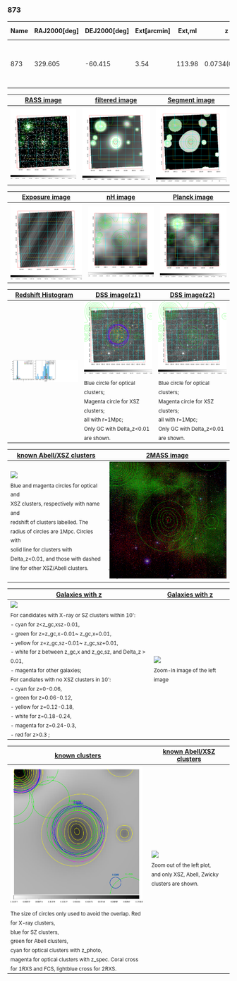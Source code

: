 <div STYLE="page-break-after: always;"></div>

### 873

|Name|RAJ2000[deg]|DEJ2000[deg] |Ext[arcmin]| Ext,ml | z | z_src| C|GC(XSZ,Delta_z<0.01)| GC(OPT,Delta_z<0.01)|GC| R_sig[arcmin] | R500[arcmin] | R500[Mpc]| CRsig[c/s] | CR500[c/s] |L500[1E44 erg/s]|F500[1E-12 erg/s/cm^2]| M500[1E14 Msun]|Tx[keV]|Cnt_sig|Beta|Rc[arcmin]|Comment|Alias|
|---|---|---|---|---|---|------|---|--------|---------|----------|---|---|---|---|---|---|---|---|---|---|---|---|---|---|
|873| 329.605| -60.415| 3.54| 113.98| 0.0734(0.005)| z1, z_xsz| B| MCXC, PSZ2, Tar, XB| A, N, W| A, MCXC, N, PSZ2, Tar, W, XB| 11.238| 10.890| 0.912| 0.390(0.046)| 0.388(0.046)| 0.965(0.058)| 7.325(0.441)| 2.31(0.07)| 3.68(0.07)| 140.2| 0.803(-0.133+0.127)| 5.904(-1.313+1.103)| -| k438|

|[RASS image](../image/873/873_img.pdf)|[filtered image](../image/873/873_fil.pdf)|[Segment image](../image/873/873_seg.pdf)|
|-------------------|--------------------|-------------------|
| <img src="../image/873/873_img.png" width="300">  | <img src="../image/873/873_fil.png" width="300">   | <img src="../image/873/873_seg.png" width="300">  |

|[Exposure image](../image/873/873_mex.pdf)| [nH image](../image/873/873_nh.pdf)| [Planck image](../image/873/873_p.pdf)|
|-------------------|--------------------|-------------------|
|<img src="../image/873/873_mex.png" width="300">   | <img src="../image/873/873_nh.png" width="300">    | <img src="../image/873/873_p.png" width="300"> |

|[Redshift Histogram](../image/873/873_zg.pdf) | [DSS image(z1)](../image/873/873_dss_z1.pdf)      |  [DSS image(z2)](../image/873/873_dss_z2.pdf)    |
|-------------------|--------------------|-------------------|
|<img src="../image/873/873_zg.png" width="300"> |<img src="../image/873/873_dss_z1.png" width="300"> <sub><br>Blue circle for optical clusters; <br>Magenta circle for XSZ clusters; <br>all with r=1Mpc; <br>Only GC with Delta_z<0.01 are shown. </sub>| <img src="../image/873/873_dss_z2.png" width="300"><sub><br>Blue circle for optical clusters; <br>Magenta circle for XSZ clusters; <br>all with r=1Mpc; <br>Only GC with Delta_z<0.01 are shown. </sub> |

|[known Abell/XSZ clusters](../image/873/873_m.pdf) | [2MASS image](../image/873/873_2mass.pdf)      |
|-------------------|-------------------|
|<img src=../image/873/873_m.png width="300"> <br><sub>Blue and magenta circles for optical and <br>XSZ clusters, respectively with name and <br>redshift of clusters labelled. The <br>radius of circles are 1Mpc. Circles with <br>solid line for clusters with <br>Delta_z<0.01, and those with dashed <br>line for other XSZ/Abell clusters.        </sub>|<img src="../image/873/873_2mass.png" width="300">  |

|[Galaxies with z](../image/873/873_opt_ned.pdf) |[Galaxies with z](../image/873/873_opt_ned_zoom.pdf) |
|-------------------|-------------------|
| <img src=../image/873/873_opt_ned.png width="300"> <br><sub> For candidates with X-ray or SZ clusters within 10': <br> - cyan for z<z_gc,xsz-0.01, <br> - green for z=z_gc,x-0.01~ z_gc,x+0.01, <br> - yellow for z=z_gc,sz-0.01~ z_gc,sz+0.01, <br> - white for z between z_gc,x and z_gc,sz, and Delta_z > 0.01, <br> - magenta for other galaxies; <br>For candiates with no XSZ clusters in 10': <br> - cyan for z=0-0.06, <br> - green for z=0.06-0.12, <br> - yellow for z=0.12-0.18, <br> - white for z=0.18-0.24, <br> - magenta for z=0.24-0.3, <br> - red for z>0.3 ;  </sub>|<img src=../image/873/873_opt_ned_zoom.png width="300">  <br><sub> Zoom-in image of the left image</sub>|

|[known clusters](../image/873/873_gc.pdf) |[known Abell/XSZ clusters](../image/873/873_gc_large.pdf) |
|-------------------|-------------------|
| <img src=../image/873/873_gc.png width="300"> <br><sub> The size of circles only used to avoid the overlap. Red for X-ray clusters, <br> blue for SZ clusters, <br> green for Abell clusters, <br> cyan for optical clusters with z_photo, <br> magenta for optical clusters with z_spec. Coral cross for 1RXS and FCS, lightblue cross for 2RXS. </sub>|<img src=../image/873/873_gc_large.png width="300"> <br><sub> Zoom out of the left plot, <br> and only XSZ, Abell, Zwicky clusters are shown. </sub> |



